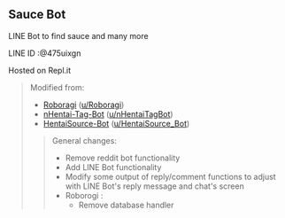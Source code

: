 ## Sauce Bot

LINE Bot to find sauce and many more

LINE ID :@475uixgn

Hosted on Repl.it

> Modified from:
> - [Roboragi](https://github.com/Nihilate/Roboragi) ([u/Roboragi](https://reddit.com/user/Roboragi))
> - [nHentai-Tag-Bot](https://github.com/TheVexedGerman/nHentai-Tag-Bot) ([u/nHentaiTagBot](https://reddit.com/user/nHentaiTagBot))
> - [HentaiSource-Bot](https://github.com/TheVexedGerman/hsauce_bot) ([u/HentaiSource_Bot](https://www.reddit.com/user/HentaiSource_Bot))
>> General changes:
>> - Remove reddit bot functionality
>> - Add LINE Bot functionality
>> - Modify some output of reply/comment functions to adjust with LINE Bot's reply message and chat's screen
>> - Roborogi :
>>    - Remove database handler
